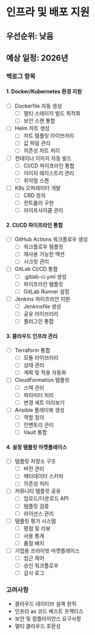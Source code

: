 # 인프라 및 배포 지원

## 우선순위: 낮음
## 예상 일정: 2026년

### 백로그 항목

#### 1. Docker/Kubernetes 환경 지원
- [ ] Dockerfile 자동 생성
  - [ ] 멀티 스테이지 빌드 최적화
  - [ ] 보안 스캔 통합
- [ ] Helm 차트 생성
  - [ ] 차트 템플릿 라이브러리
  - [ ] 값 파일 관리
  - [ ] 의존성 차트 처리
- [ ] 컨테이너 이미지 자동 빌드
  - [ ] CI/CD 파이프라인 통합
  - [ ] 이미지 레지스트리 관리
  - [ ] 취약점 스캔
- [ ] K8s 오퍼레이터 개발
  - [ ] CRD 정의
  - [ ] 컨트롤러 구현
  - [ ] 라이프사이클 관리

#### 2. CI/CD 파이프라인 통합
- [ ] GitHub Actions 워크플로우 생성
  - [ ] 워크플로우 템플릿
  - [ ] 재사용 가능한 액션
  - [ ] 시크릿 관리
- [ ] GitLab CI/CD 통합
  - [ ] .gitlab-ci.yml 생성
  - [ ] 파이프라인 템플릿
  - [ ] GitLab Runner 설정
- [ ] Jenkins 파이프라인 지원
  - [ ] Jenkinsfile 생성
  - [ ] 공유 라이브러리
  - [ ] 플러그인 통합

#### 3. 클라우드 인프라 관리
- [ ] Terraform 통합
  - [ ] 모듈 라이브러리
  - [ ] 상태 관리
  - [ ] 계획 및 적용 자동화
- [ ] CloudFormation 템플릿
  - [ ] 스택 관리
  - [ ] 파라미터 처리
  - [ ] 변경 세트 미리보기
- [ ] Ansible 플레이북 생성
  - [ ] 역할 정의
  - [ ] 인벤토리 관리
  - [ ] Vault 통합

#### 4. 설정 템플릿 마켓플레이스
- [ ] 템플릿 저장소 구조
  - [ ] 버전 관리
  - [ ] 메타데이터 스키마
  - [ ] 의존성 처리
- [ ] 커뮤니티 템플릿 공유
  - [ ] 업로드/다운로드 API
  - [ ] 템플릿 검증
  - [ ] 라이선스 관리
- [ ] 템플릿 평가 시스템
  - [ ] 평점 및 리뷰
  - [ ] 사용 통계
  - [ ] 품질 배지
- [ ] 기업용 프라이빗 마켓플레이스
  - [ ] 접근 제어
  - [ ] 승인 워크플로우
  - [ ] 감사 로그

### 고려사항
- 클라우드 네이티브 설계 원칙
- 인프라 as 코드 베스트 프랙티스
- 보안 및 컴플라이언스 요구사항
- 멀티 클라우드 호환성